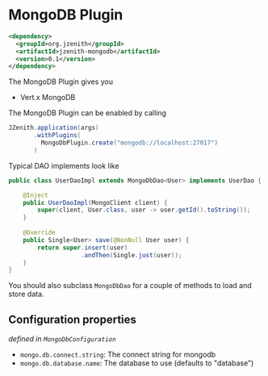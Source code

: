 # MongoDB Plugin

```xml
<dependency>
  <groupId>org.jzenith</groupId>
  <artifactId>jzenith-mongodb</artifactId>
  <version>0.1</version>
</dependency>
```

The MongoDB Plugin gives you
* Vert.x MongoDB

The MongoDB Plugin can be enabled by calling 

```java
JZenith.application(args)
       .withPlugins(
         MongoDbPlugin.create("mongodb://localhost:27017")
       )
```

Typical DAO implements look like 

```java
public class UserDaoImpl extends MongoDbDao<User> implements UserDao {

    @Inject
    public UserDaoImpl(MongoClient client) {
        super(client, User.class, user -> user.getId().toString());
    }
   
    @Override
    public Single<User> save(@NonNull User user) {
        return super.insert(user)
                    .andThen(Single.just(user));
    }
}
```

You should also subclass `MongoDbDao`
for a couple of methods to load and store data.

## Configuration properties
*defined in `MongoDbConfiguration`*

* `mongo.db.connect.string`: The connect string for mongodb
* `mongo.db.database.name`: The database to use (defaults to "database")

